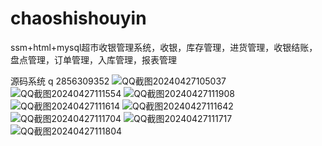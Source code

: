 # chaoshishouyin
ssm+html+mysql超市收银管理系统，收银，库存管理，进货管理，收银结账，盘点管理，订单管理，入库管理，报表管理

源码系统 q 2856309352
![QQ截图20240427105037](https://github.com/Qlp-source/chaoshishouyin/assets/66916967/776a8c62-02f8-40cf-bd6a-18d437dbd7ae)
![QQ截图20240427111554](https://github.com/Qlp-source/chaoshishouyin/assets/66916967/bc08141a-08ed-4e7d-8765-485ce983b33d)
![QQ截图20240427111908](https://github.com/Qlp-source/chaoshishouyin/assets/66916967/a6bc4a35-95e6-49c2-b602-7e6be7390ba4)
![QQ截图20240427111614](https://github.com/Qlp-source/chaoshishouyin/assets/66916967/c082fb24-39d3-4667-8286-ef480e74556a)
![QQ截图20240427111642](https://github.com/Qlp-source/chaoshishouyin/assets/66916967/bc5bf782-3147-49f5-acce-d00863bc2c38)
![QQ截图20240427111704](https://github.com/Qlp-source/chaoshishouyin/assets/66916967/baf601fe-9655-4a30-bb34-d55690d158c1)
![QQ截图20240427111717](https://github.com/Qlp-source/chaoshishouyin/assets/66916967/07866d27-93ab-4e88-a292-d1081a4eba70)
![QQ截图20240427111804](https://github.com/Qlp-source/chaoshishouyin/assets/66916967/93437980-ec07-4399-9cac-82192449be94)



